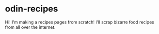 # odin-recipes


Hi! I'm making a recipes pages from scratch!
I'll scrap bizarre food recipes from all over the internet.